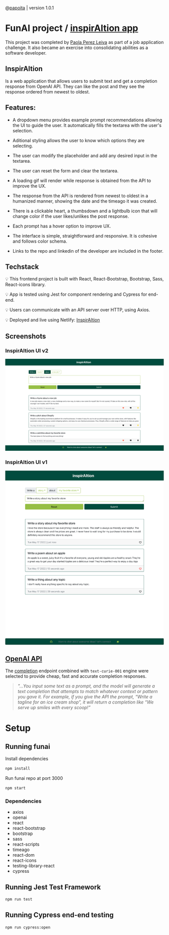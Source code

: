 @[papoita](https://github.com/papoita) | version 1.0.1

# FunAI project / [inspirAItion app](https://inspiraition.netlify.app/)

This project was completed by [Paola Perez Leiva](https://www.linkedin.com/in/perezleivapaola/) as part of a job application challenge. It also became an exercise into consolidating abilities as a software developer. 

## InspirAItion 
Is a web application that allows users to submit text and get a completion response from OpenAI API. They can like the post and they see the response ordered from newest to oldest.

## Features:

* A dropdown menu provides example prompt recommendations allowing the UI to guide the user. It automatically fills the textarea with the user's selection.

* Aditional styling allows the user to know which options they are selecting.

* The user can modify the placeholder and add any desired input in the textarea.

* The user can reset the form and clear the textarea.

* A loading gif will render while response is obtained from the API to improve the UX.

* The response from the API is rendered from newest to oldest in a humanized manner, showing the date and the timeago it was created.

* There is a clickable heart, a thumbsdown and a lightbulb icon that will change color if the user likes/unlikes the post response.

* Each prompt has a hover option to improve UX.

* The interface is simple, straightforward and responsive. It is cohesive and follows color schema. 

* Links to the repo and linkedin of the developer are included in the footer.

## Techstack
  
 💡 This frontend project is built with React, React-Bootstrap, Bootstrap, Sass, React-icons library.

 💡 App is tested using Jest for component rendering and Cypress for end-end. 

 💡 Users can communicate with an API server over HTTP, using Axios.

 💡 Deployed and live using Netlify: [InspirAItion](https://inspiraition.netlify.app/)

## Screenshots

### InspirAItion UI v2
!["v2"](/docs/UI_2.png)

### InspirAItion UI v1
!["v1"](/docs/inspirAItion.png)


## [OpenAI API](https://beta.openai.com/docs/introduction)

The [completion](https://beta.openai.com/docs/guides/completion) endpoint combined with `text-curie-001` engine were selected to provide cheap, fast and accurate completion responses. 

> _"...You input some text as a prompt, and the model will generate a text completion that attempts to match whatever context or pattern you gave it. For example, if you give the API the prompt, “Write a tagline for an ice cream shop”, it will return a completion like “We serve up smiles with every scoop!”_


# Setup

## Running funai

Install dependencies 
```sh
npm install
```

Run funai repo at port 3000

```sh
npm start
```


### Dependencies
* axios
* openai
* react
* react-bootstrap
* bootstrap
* sass
* react-scripts
* timeago
* react-dom
* react-icons
* testing-library-react
* cypress



## Running Jest Test Framework

```sh
npm run test
```

## Running Cypress end-end testing

```sh
npm run cypress:open
```
